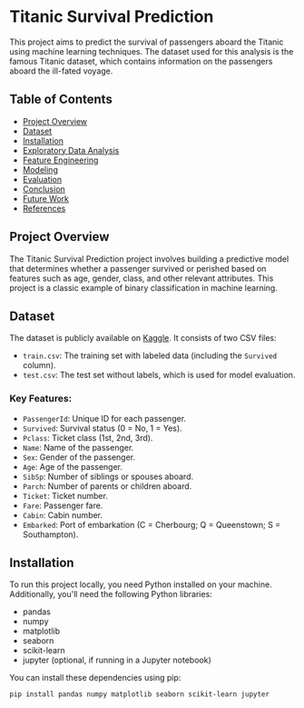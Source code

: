 # Titanic Survival Prediction

This project aims to predict the survival of passengers aboard the Titanic using machine learning techniques. The dataset used for this analysis is the famous Titanic dataset, which contains information on the passengers aboard the ill-fated voyage.

## Table of Contents
- [Project Overview](#project-overview)
- [Dataset](#dataset)
- [Installation](#installation)
- [Exploratory Data Analysis](#exploratory-data-analysis)
- [Feature Engineering](#feature-engineering)
- [Modeling](#modeling)
- [Evaluation](#evaluation)
- [Conclusion](#conclusion)
- [Future Work](#future-work)
- [References](#references)

## Project Overview
The Titanic Survival Prediction project involves building a predictive model that determines whether a passenger survived or perished based on features such as age, gender, class, and other relevant attributes. This project is a classic example of binary classification in machine learning.

## Dataset
The dataset is publicly available on [Kaggle](https://www.kaggle.com/c/titanic/data). It consists of two CSV files:
- `train.csv`: The training set with labeled data (including the `Survived` column).
- `test.csv`: The test set without labels, which is used for model evaluation.

### Key Features:
- `PassengerId`: Unique ID for each passenger.
- `Survived`: Survival status (0 = No, 1 = Yes).
- `Pclass`: Ticket class (1st, 2nd, 3rd).
- `Name`: Name of the passenger.
- `Sex`: Gender of the passenger.
- `Age`: Age of the passenger.
- `SibSp`: Number of siblings or spouses aboard.
- `Parch`: Number of parents or children aboard.
- `Ticket`: Ticket number.
- `Fare`: Passenger fare.
- `Cabin`: Cabin number.
- `Embarked`: Port of embarkation (C = Cherbourg; Q = Queenstown; S = Southampton).

## Installation
To run this project locally, you need Python installed on your machine. Additionally, you'll need the following Python libraries:
- pandas
- numpy
- matplotlib
- seaborn
- scikit-learn
- jupyter (optional, if running in a Jupyter notebook)

You can install these dependencies using pip:

```bash
pip install pandas numpy matplotlib seaborn scikit-learn jupyter
